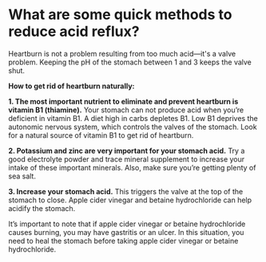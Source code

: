 # What are some quick methods to reduce acid reflux?

Heartburn is not a problem resulting from too much acid—it's a valve problem. Keeping the pH of the stomach between 1 and 3 keeps the valve shut.

**How to get rid of heartburn naturally:**

**1\. The most important nutrient to eliminate and prevent heartburn is vitamin B1 (thiamine).** Your stomach can not produce acid when you’re deficient in vitamin B1. A diet high in carbs depletes B1. Low B1 deprives the autonomic nervous system, which controls the valves of the stomach. Look for a natural source of vitamin B1 to get rid of heartburn.

**2\. Potassium and zinc are very important for your stomach acid.** Try a good electrolyte powder and trace mineral supplement to increase your intake of these important minerals. Also, make sure you’re getting plenty of sea salt.

**3\. Increase your stomach acid.** This triggers the valve at the top of the stomach to close. Apple cider vinegar and betaine hydrochloride can help acidify the stomach.

It’s important to note that if apple cider vinegar or betaine hydrochloride causes burning, you may have gastritis or an ulcer. In this situation, you need to heal the stomach before taking apple cider vinegar or betaine hydrochloride.